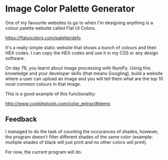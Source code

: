 # Image Color Palette Generator

One of my favourite websites to go to when I'm designing anything is a colour
palette website called Flat UI Colors.

https://flatuicolors.com/palette/defo

It's a really simple static website that shows a bunch of colours and their HEX
codes. I can copy the HEX codes and use it in my CSS or any design software.

On day 76, you learnt about image processing with NumPy. Using this knowledge
and your developer skills (that means Googling), build a website where a user
can upload an image and you will tell them what are the top 10 most common
colours in that image.

This is a good example of this functionality:

http://www.coolphptools.com/color_extract#demo

## Feedback

I managed to do the task of counting the occurances of shades, however, the
program doesn't filter different shades of the same color (example: multiple
shades of black will just print and no other colors will print). 

For now, the current program will do.
